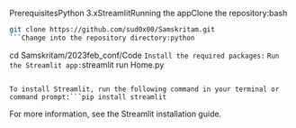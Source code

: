 PrerequisitesPython 3.xStreamlitRunning the appClone the repository:bash
```bash
git clone https://github.com/sud0x00/Samskritam.git
```Change into the repository directory:python
```
cd Samskritam/2023feb_conf/Code
```Install the required packages:```
```Run the Streamlit app:```streamlit run Home.py
```The app will be accessible at http://localhost:8501 in your web browser.Installing Streamlit

To install Streamlit, run the following command in your terminal or command prompt:```pip install streamlit
```

For more information, see the Streamlit installation guide.
